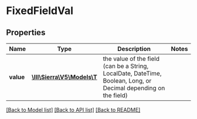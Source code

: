 # FixedFieldVal

## Properties
Name | Type | Description | Notes
------------ | ------------- | ------------- | -------------
**value** | [**\III\Sierra\V5\Models\T**](T.md) | the value of the field (can be a String, LocalDate, DateTime, Boolean, Long, or Decimal depending on the field) | 

[[Back to Model list]](../README.md#documentation-for-models) [[Back to API list]](../README.md#documentation-for-api-endpoints) [[Back to README]](../README.md)


